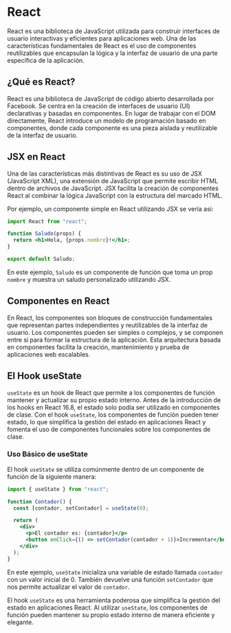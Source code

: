 # React

React es una biblioteca de JavaScript utilizada para construir interfaces de usuario interactivas y eficientes para aplicaciones web. Una de las características fundamentales de React es el uso de componentes reutilizables que encapsulan la lógica y la interfaz de usuario de una parte específica de la aplicación.

## ¿Qué es React?

React es una biblioteca de JavaScript de código abierto desarrollada por Facebook. Se centra en la creación de interfaces de usuario (UI) declarativas y basadas en componentes. En lugar de trabajar con el DOM directamente, React introduce un modelo de programación basado en componentes, donde cada componente es una pieza aislada y reutilizable de la interfaz de usuario.

## JSX en React

Una de las características más distintivas de React es su uso de JSX (JavaScript XML), una extensión de JavaScript que permite escribir HTML dentro de archivos de JavaScript. JSX facilita la creación de componentes React al combinar la lógica JavaScript con la estructura del marcado HTML.

Por ejemplo, un componente simple en React utilizando JSX se vería así:

```jsx
import React from "react";

function Saludo(props) {
  return <h1>Hola, {props.nombre}!</h1>;
}

export default Saludo;
```

En este ejemplo, `Saludo` es un componente de función que toma un prop `nombre` y muestra un saludo personalizado utilizando JSX.

## Componentes en React

En React, los componentes son bloques de construcción fundamentales que representan partes independientes y reutilizables de la interfaz de usuario. Los componentes pueden ser simples o complejos, y se componen entre sí para formar la estructura de la aplicación. Esta arquitectura basada en componentes facilita la creación, mantenimiento y prueba de aplicaciones web escalables.

## El Hook useState

`useState` es un hook de React que permite a los componentes de función mantener y actualizar su propio estado interno. Antes de la introducción de los hooks en React 16.8, el estado solo podía ser utilizado en componentes de clase. Con el hook `useState`, los componentes de función pueden tener estado, lo que simplifica la gestión del estado en aplicaciones React y fomenta el uso de componentes funcionales sobre los componentes de clase.

### Uso Básico de useState

El hook `useState` se utiliza comúnmente dentro de un componente de función de la siguiente manera:

```jsx
import { useState } from "react";

function Contador() {
  const [contador, setContador] = useState(0);

  return (
    <div>
      <p>El contador es: {contador}</p>
      <button onClick={() => setContador(contador + 1)}>Incrementar</button>
    </div>
  );
}
```

En este ejemplo, `useState` inicializa una variable de estado llamada `contador` con un valor inicial de 0. También devuelve una función `setContador` que nos permite actualizar el valor de `contador`.

El hook `useState` es una herramienta poderosa que simplifica la gestión del estado en aplicaciones React. Al utilizar `useState`, los componentes de función pueden mantener su propio estado interno de manera eficiente y elegante.
